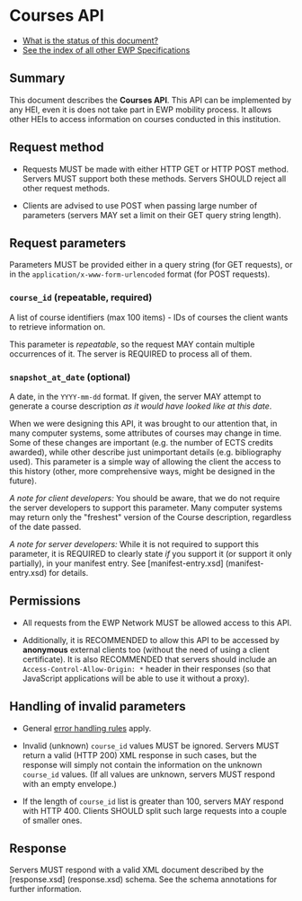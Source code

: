 Courses API
===========

* [What is the status of this document?][statuses]
* [See the index of all other EWP Specifications][develhub]


Summary
-------

This document describes the **Courses API**. This API can be implemented by any
HEI, even it is does not take part in EWP mobility process. It allows other
HEIs to access information on courses conducted in this institution.


Request method
--------------

 * Requests MUST be made with either HTTP GET or HTTP POST method. Servers MUST
   support both these methods. Servers SHOULD reject all other request methods.

 * Clients are advised to use POST when passing large number of parameters
   (servers MAY set a limit on their GET query string length).


Request parameters
------------------

Parameters MUST be provided either in a query string (for GET requests), or in
the `application/x-www-form-urlencoded` format (for POST requests).


### `course_id` (repeatable, required)

A list of course identifiers (max 100 items) - IDs of courses the client wants
to retrieve information on.

This parameter is *repeatable*, so the request MAY contain multiple occurrences
of it. The server is REQUIRED to process all of them.


### `snapshot_at_date` (optional)

A date, in the `YYYY-mm-dd` format. If given, the server MAY attempt to
generate a course description *as it would have looked like at this date*.

When we were designing this API, it was brought to our attention that, in many
computer systems, some attributes of courses may change in time. Some of these
changes are important (e.g. the number of ECTS credits awarded), while other
describe just unimportant details (e.g. bibliography used). This parameter is
a simple way of allowing the client the access to this history (other, more
comprehensive ways, might be designed in the future).

*A note for client developers:* You should be aware, that we do not require the
server developers to support this parameter. Many computer systems may return
only the "freshest" version of the Course description, regardless of the date
passed.

*A note for server developers:* While it is not required to support this
parameter, it is REQUIRED to clearly state *if* you support it (or support it
only partially), in your manifest entry. See [manifest-entry.xsd]
(manifest-entry.xsd) for details.


Permissions
-----------

 * All requests from the EWP Network MUST be allowed access to this API.

 * Additionally, it is RECOMMENDED to allow this API to be accessed by
   **anonymous** external clients too (without the need of using a client
   certificate). It is also RECOMMENDED that servers should include an
   `Access-Control-Allow-Origin: *` header in their responses (so that
   JavaScript applications will be able to use it without a proxy).


Handling of invalid parameters
------------------------------

 * General [error handling rules][error-handling] apply.

 * Invalid (unknown) `course_id` values MUST be ignored. Servers MUST return
   a valid (HTTP 200) XML response in such cases, but the response will simply
   not contain the information on the unknown `course_id` values. (If all
   values are unknown, servers MUST respond with an empty envelope.)

 * If the length of `course_id` list is greater than 100, servers MAY respond
   with HTTP 400. Clients SHOULD split such large requests into a couple of
   smaller ones.


Response
--------

Servers MUST respond with a valid XML document described by the [response.xsd]
(response.xsd) schema. See the schema annotations for further information.


[develhub]: http://developers.erasmuswithoutpaper.eu/
[statuses]: https://github.com/erasmus-without-paper/ewp-specs-management#statuses
[registry-spec]: https://github.com/erasmus-without-paper/ewp-specs-api-registry
[discovery-api]: https://github.com/erasmus-without-paper/ewp-specs-api-discovery
[echo]: https://github.com/erasmus-without-paper/ewp-specs-api-echo
[error-handling]: https://github.com/erasmus-without-paper/ewp-specs-architecture#error-handling
[institutions-api]: https://github.com/erasmus-without-paper/ewp-specs-api-institutions
